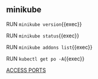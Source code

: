## minikube

RUN `minikube version`{{exec}}   

RUN `minikube status`{{exec}}

RUN `minikube addons list`{{exec}}       

RUN `kubectl get po -A`{{exec}}


[ACCESS PORTS]({{TRAFFIC_SELECTOR}})

